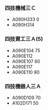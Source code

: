 ### 四技機械三Ｃ
- A090H333   0
- A090H314

### 四技資工三Ａ(5)
- A090E104  75
- A090E112
- A090E107  80
- A090E117
- A090E110  80

### 四技機器人三Ａ
- A090D109  70
- A102D171  50
